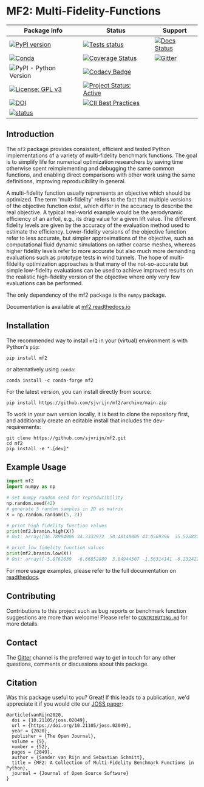 # MF2: Multi-Fidelity-Functions

| Package Info                                 | Status                                                | Support                            |
|----------------------------------------------|-------------------------------------------------------|------------------------------------|
| [![PyPI version][PyPI-badge]][PyPI-url]      | [![Tests status][tests-badge]][actions-page]          | [![Docs Status][docs-badge]][docs] |
| [![Conda][conda-badge]][conda-url]           | [![Coverage Status][coveralls-badge]][coveralls]      | [![Gitter][gitter-badge]][gitter]  |
| ![PyPI - Python Version][PyPI-python-badge]  | [![Codacy Badge][codacy-badge]][codacy-url]           |                                    |
| [![License: GPL v3][license-badge]][license] | [![Project Status: Active][devstate-badge]][devstate] |                                    |
| [![DOI][Zenodo-badge]][Zenodo-url]           | [![CII Best Practices][cii-badge]][cii-url]           |                                    |
| [![status][JOSS-badge]][JOSS paper]          |                                                       |                                    |

## Introduction

The `mf2` package provides consistent, efficient and tested Python
implementations of a variety of multi-fidelity benchmark functions. The goal is
to simplify life for numerical optimization researchers by saving time otherwise
spent reimplementing and debugging the same common functions, and enabling
direct comparisons with other work using the same definitions, improving
reproducibility in general.

A multi-fidelity function usually reprensents an objective which should be
optimized. The term 'multi-fidelity' refers to the fact that multiple versions
of the objective function exist, which differ in the accuracy to describe the
real objective. A typical real-world example would be the aerodynamic
efficiency of an airfoil, e.g., its drag value for a given lift value. The
different fidelity levels are given by the accuracy of the evaluation method
used to estimate the efficiency. Lower-fidelity versions of the objective
function refer to less accurate, but simpler approximations of the objective,
such as computational fluid dynamic simulations on rather coarse meshes,
whereas higher fidelity levels refer to more accurate but also much more
demanding evaluations such as prototype tests in wind tunnels. The hope of
multi-fildelity optimization approaches is that many of the not-so-accurate but
simple low-fidelity evaluations can be used to achieve improved results on the
realistic high-fidelity version of the objective where only very few
evaluations can be performed.

The only dependency of the mf2 package is the `numpy` package.

Documentation is available at [mf2.readthedocs.io][docs]

## Installation

The recommended way to install `mf2` in your (virtual) environment is with
Python's `pip`:
```
pip install mf2
```
or alternatively using `conda`:
```
conda install -c conda-forge mf2
```

For the latest version, you can install directly from source:
```
pip install https://github.com/sjvrijn/mf2/archive/main.zip
```

To work in your own version locally, it is best to clone the repository first,
and additionally create an editable install that includes the dev-requirements:
```
git clone https://github.com/sjvrijn/mf2.git
cd mf2
pip install -e ".[dev]"
```

## Example Usage

```python
import mf2
import numpy as np

# set numpy random seed for reproducibility
np.random.seed(42)
# generate 5 random samples in 2D as matrix
X = np.random.random((5, 2))

# print high fidelity function values
print(mf2.branin.high(X))
# Out: array([36.78994906 34.3332972  50.48149005 43.0569396  35.5268224 ])

# print low fidelity function values
print(mf2.branin.low(X))
# Out: array([-5.8762639  -6.66852889  3.84944507 -1.56314141 -6.23242223])
```

For more usage examples, please refer to the full documentation on
[readthedocs][docs].

## Contributing

Contributions to this project such as bug reports or benchmark function
suggestions are more than welcome! Please refer to
[``CONTRIBUTING.md``][CONTRIBUTING.md] for more details.

## Contact

The [Gitter][gitter] channel is the preferred way to get in touch for any other
questions, comments or discussions about this package.

## Citation

Was this package useful to you? Great! If this leads to a publication, we'd
appreciate it if you would cite our [JOSS paper]:

```
@article{vanRijn2020,
  doi = {10.21105/joss.02049},
  url = {https://doi.org/10.21105/joss.02049},
  year = {2020},
  publisher = {The Open Journal},
  volume = {5},
  number = {52},
  pages = {2049},
  author = {Sander van Rijn and Sebastian Schmitt},
  title = {MF2: A Collection of Multi-Fidelity Benchmark Functions in Python},
  journal = {Journal of Open Source Software}
}
```

[PyPI-url]:             https://badge.fury.io/py/mf2
[conda-url]:            https://anaconda.org/conda-forge/mf2
[license]:              https://www.gnu.org/licenses/gpl-3.0
[Zenodo-url]:           https://doi.org/10.5281/zenodo.4540752
[JOSS paper]:           https://joss.theoj.org/papers/10.21105/joss.02049

[actions-page]:         https://github.com/sjvrijn/mf2/actions
[coveralls]:            https://coveralls.io/github/sjvrijn/mf2?branch=main
[codacy-url]:           https://app.codacy.com/gh/sjvrijn/mf2/dashboard
[devstate]:             https://www.repostatus.org/#active
[cii-url]:              https://bestpractices.coreinfrastructure.org/projects/4231

[docs]:                 https://mf2.readthedocs.io/en/latest/?badge=latest
[gitter]:               https://gitter.im/pymf2/community

[CONTRIBUTING.md]:      https://github.com/sjvrijn/mf2/blob/master/CONTRIBUTING.md

[PyPI-badge]:           https://badge.fury.io/py/mf2.svg
[conda-badge]:          https://img.shields.io/conda/v/conda-forge/mf2
[PyPI-python-badge]:    https://img.shields.io/pypi/pyversions/mf2
[license-badge]:        https://img.shields.io/badge/License-GPLv3-blue.svg
[Zenodo-badge]:         https://zenodo.org/badge/DOI/10.5281/zenodo.4540752.svg
[JOSS-badge]:           https://joss.theoj.org/papers/10.21105/joss.02049/status.svg
[tests-badge]:          https://github.com/sjvrijn/mf2/workflows/tests/badge.svg
[coveralls-badge]:      https://coveralls.io/repos/github/sjvrijn/mf2/badge.svg?branch=main
[codacy-badge]:         https://api.codacy.com/project/badge/Grade/54144e7d406b4558a14996b06a89adf8
[devstate-badge]:       https://www.repostatus.org/badges/latest/active.svg
[cii-badge]:            https://bestpractices.coreinfrastructure.org/projects/4231/badge
[docs-badge]:           https://readthedocs.org/projects/mf2/badge/?version=latest
[gitter-badge]:         https://badges.gitter.im/pymf2/community.svg
